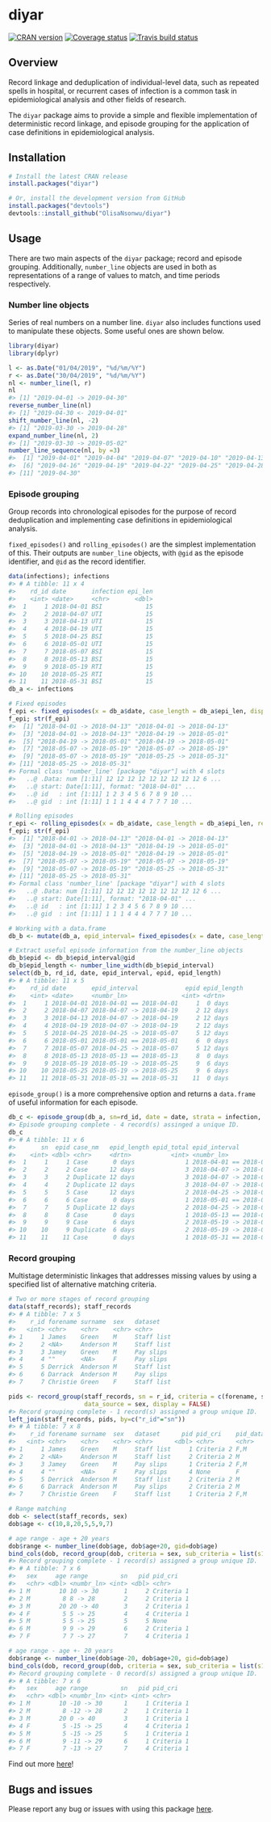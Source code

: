 
diyar
=====

[![CRAN version](http://www.r-pkg.org/badges/version/diyar)](https://cran.r-project.org/package=diyar) [![Coverage status](https://codecov.io/gh/OlisaNsonwu/diyar/branch/master/graph/badge.svg)](https://codecov.io/github/OlisaNsonwu/diyar?branch=master) [![Travis build status](https://travis-ci.org/OlisaNsonwu/diyar.svg?branch=master)](https://travis-ci.org/OlisaNsonwu/diyar)

Overview
--------

Record linkage and deduplication of individual-level data, such as repeated spells in hospital, or recurrent cases of infection is a common task in epidemiological analysis and other fields of research.

The `diyar` package aims to provide a simple and flexible implementation of deterministic record linkage, and episode grouping for the application of case definitions in epidemiological analysis.

Installation
------------

``` r
# Install the latest CRAN release 
install.packages("diyar")

# Or, install the development version from GitHub
install.packages("devtools")
devtools::install_github("OlisaNsonwu/diyar")
```

Usage
-----

There are two main aspects of the `diyar` package; record and episode grouping. Additionally, `number_line` objects are used in both as representations of a range of values to match, and time periods respectively.

### Number line objects

Series of real numbers on a number line. `diyar` also includes functions used to manipulate these objects. Some useful ones are shown below.

``` r
library(diyar)
library(dplyr)

l <- as.Date("01/04/2019", "%d/%m/%Y")
r <- as.Date("30/04/2019", "%d/%m/%Y")
nl <- number_line(l, r)
nl
#> [1] "2019-04-01 -> 2019-04-30"
reverse_number_line(nl)
#> [1] "2019-04-30 <- 2019-04-01"
shift_number_line(nl, -2)
#> [1] "2019-03-30 -> 2019-04-28"
expand_number_line(nl, 2)
#> [1] "2019-03-30 -> 2019-05-02"
number_line_sequence(nl, by =3)
#>  [1] "2019-04-01" "2019-04-04" "2019-04-07" "2019-04-10" "2019-04-13"
#>  [6] "2019-04-16" "2019-04-19" "2019-04-22" "2019-04-25" "2019-04-28"
#> [11] "2019-04-30"
```

### Episode grouping

Group records into chronological episodes for the purpose of record deduplication and implementing case definitions in epidemiological analysis.

`fixed_episodes()` and `rolling_episodes()` are the simplest implementation of this. Their outputs are `number_line` objects, with `@gid` as the episode identifier, and `@id` as the record identifier.

``` r
data(infections); infections
#> # A tibble: 11 x 4
#>    rd_id date       infection epi_len
#>    <int> <date>     <chr>       <dbl>
#>  1     1 2018-04-01 BSI            15
#>  2     2 2018-04-07 UTI            15
#>  3     3 2018-04-13 UTI            15
#>  4     4 2018-04-19 UTI            15
#>  5     5 2018-04-25 BSI            15
#>  6     6 2018-05-01 UTI            15
#>  7     7 2018-05-07 BSI            15
#>  8     8 2018-05-13 BSI            15
#>  9     9 2018-05-19 RTI            15
#> 10    10 2018-05-25 RTI            15
#> 11    11 2018-05-31 BSI            15
db_a <- infections

# Fixed episodes
f_epi <- fixed_episodes(x = db_a$date, case_length = db_a$epi_len, display = FALSE)
f_epi; str(f_epi)
#>  [1] "2018-04-01 -> 2018-04-13" "2018-04-01 -> 2018-04-13"
#>  [3] "2018-04-01 -> 2018-04-13" "2018-04-19 -> 2018-05-01"
#>  [5] "2018-04-19 -> 2018-05-01" "2018-04-19 -> 2018-05-01"
#>  [7] "2018-05-07 -> 2018-05-19" "2018-05-07 -> 2018-05-19"
#>  [9] "2018-05-07 -> 2018-05-19" "2018-05-25 -> 2018-05-31"
#> [11] "2018-05-25 -> 2018-05-31"
#> Formal class 'number_line' [package "diyar"] with 4 slots
#>   ..@ .Data: num [1:11] 12 12 12 12 12 12 12 12 12 6 ...
#>   ..@ start: Date[1:11], format: "2018-04-01" ...
#>   ..@ id   : int [1:11] 1 2 3 4 5 6 7 8 9 10 ...
#>   ..@ gid  : int [1:11] 1 1 1 4 4 4 7 7 7 10 ...

# Rolling episodes
r_epi <- rolling_episodes(x = db_a$date, case_length = db_a$epi_len, recurrence_length = 40, display = FALSE)
f_epi; str(f_epi)
#>  [1] "2018-04-01 -> 2018-04-13" "2018-04-01 -> 2018-04-13"
#>  [3] "2018-04-01 -> 2018-04-13" "2018-04-19 -> 2018-05-01"
#>  [5] "2018-04-19 -> 2018-05-01" "2018-04-19 -> 2018-05-01"
#>  [7] "2018-05-07 -> 2018-05-19" "2018-05-07 -> 2018-05-19"
#>  [9] "2018-05-07 -> 2018-05-19" "2018-05-25 -> 2018-05-31"
#> [11] "2018-05-25 -> 2018-05-31"
#> Formal class 'number_line' [package "diyar"] with 4 slots
#>   ..@ .Data: num [1:11] 12 12 12 12 12 12 12 12 12 6 ...
#>   ..@ start: Date[1:11], format: "2018-04-01" ...
#>   ..@ id   : int [1:11] 1 2 3 4 5 6 7 8 9 10 ...
#>   ..@ gid  : int [1:11] 1 1 1 4 4 4 7 7 7 10 ...

# Working with a data.frame
db_b <- mutate(db_a, epid_interval= fixed_episodes(x = date, case_length = epi_len, strata = infection, display = FALSE))

# Extract useful episode information from the number_line objects
db_b$epid <- db_b$epid_interval@gid
db_b$epid_length <- number_line_width(db_b$epid_interval)
select(db_b, rd_id, date, epid_interval, epid, epid_length)
#> # A tibble: 11 x 5
#>    rd_id date       epid_interval             epid epid_length
#>    <int> <date>     <numbr_ln>               <int> <drtn>     
#>  1     1 2018-04-01 2018-04-01 == 2018-04-01     1  0 days    
#>  2     2 2018-04-07 2018-04-07 -> 2018-04-19     2 12 days    
#>  3     3 2018-04-13 2018-04-07 -> 2018-04-19     2 12 days    
#>  4     4 2018-04-19 2018-04-07 -> 2018-04-19     2 12 days    
#>  5     5 2018-04-25 2018-04-25 -> 2018-05-07     5 12 days    
#>  6     6 2018-05-01 2018-05-01 == 2018-05-01     6  0 days    
#>  7     7 2018-05-07 2018-04-25 -> 2018-05-07     5 12 days    
#>  8     8 2018-05-13 2018-05-13 == 2018-05-13     8  0 days    
#>  9     9 2018-05-19 2018-05-19 -> 2018-05-25     9  6 days    
#> 10    10 2018-05-25 2018-05-19 -> 2018-05-25     9  6 days    
#> 11    11 2018-05-31 2018-05-31 == 2018-05-31    11  0 days
```

`episode_group()` is a more comprehensive option and returns a `data.frame` of useful information for each episode.

``` r
db_c <- episode_group(db_a, sn=rd_id, date = date, strata = infection, case_length = epi_len, display = FALSE, group_stats = TRUE)
#> Episode grouping complete - 4 record(s) assinged a unique ID.
db_c
#> # A tibble: 11 x 6
#>       sn  epid case_nm   epid_length epid_total epid_interval           
#>    <int> <dbl> <chr>     <drtn>           <int> <numbr_ln>              
#>  1     1     1 Case       0 days              1 2018-04-01 == 2018-04-01
#>  2     2     2 Case      12 days              3 2018-04-07 -> 2018-04-19
#>  3     3     2 Duplicate 12 days              3 2018-04-07 -> 2018-04-19
#>  4     4     2 Duplicate 12 days              3 2018-04-07 -> 2018-04-19
#>  5     5     5 Case      12 days              2 2018-04-25 -> 2018-05-07
#>  6     6     6 Case       0 days              1 2018-05-01 == 2018-05-01
#>  7     7     5 Duplicate 12 days              2 2018-04-25 -> 2018-05-07
#>  8     8     8 Case       0 days              1 2018-05-13 == 2018-05-13
#>  9     9     9 Case       6 days              2 2018-05-19 -> 2018-05-25
#> 10    10     9 Duplicate  6 days              2 2018-05-19 -> 2018-05-25
#> 11    11    11 Case       0 days              1 2018-05-31 == 2018-05-31
```

### Record grouping

Multistage deterministic linkages that addresses missing values by using a specified list of alternative matching criteria.

``` r
# Two or more stages of record grouping
data(staff_records); staff_records
#> # A tibble: 7 x 5
#>    r_id forename surname  sex   dataset   
#>   <int> <chr>    <chr>    <chr> <chr>     
#> 1     1 James    Green    M     Staff list
#> 2     2 <NA>     Anderson M     Staff list
#> 3     3 Jamey    Green    M     Pay slips 
#> 4     4 ""       <NA>     F     Pay slips 
#> 5     5 Derrick  Anderson M     Staff list
#> 6     6 Darrack  Anderson M     Pay slips 
#> 7     7 Christie Green    F     Staff list

pids <- record_group(staff_records, sn = r_id, criteria = c(forename, surname),
                     data_source = sex, display = FALSE)
#> Record grouping complete - 1 record(s) assigned a group unique ID.
left_join(staff_records, pids, by=c("r_id"="sn"))
#> # A tibble: 7 x 8
#>    r_id forename surname  sex   dataset      pid pid_cri    pid_dataset
#>   <int> <chr>    <chr>    <chr> <chr>      <dbl> <chr>      <chr>      
#> 1     1 James    Green    M     Staff list     1 Criteria 2 F,M        
#> 2     2 <NA>     Anderson M     Staff list     2 Criteria 2 M          
#> 3     3 Jamey    Green    M     Pay slips      1 Criteria 2 F,M        
#> 4     4 ""       <NA>     F     Pay slips      4 None       F          
#> 5     5 Derrick  Anderson M     Staff list     2 Criteria 2 M          
#> 6     6 Darrack  Anderson M     Pay slips      2 Criteria 2 M          
#> 7     7 Christie Green    F     Staff list     1 Criteria 2 F,M

# Range matching
dob <- select(staff_records, sex)
dob$age <- c(10,8,20,5,5,9,7)

# age range - age + 20 years
dob$range <- number_line(dob$age, dob$age+20, gid=dob$age)
bind_cols(dob, record_group(dob, criteria = sex, sub_criteria = list(s1a="range"), display = FALSE))
#> Record grouping complete - 1 record(s) assigned a group unique ID.
#> # A tibble: 7 x 6
#>   sex     age range         sn   pid pid_cri   
#>   <chr> <dbl> <numbr_ln> <int> <dbl> <chr>     
#> 1 M        10 10 -> 30       1     2 Criteria 1
#> 2 M         8 8 -> 28        2     2 Criteria 1
#> 3 M        20 20 -> 40       3     2 Criteria 1
#> 4 F         5 5 -> 25        4     4 Criteria 1
#> 5 M         5 5 -> 25        5     5 None      
#> 6 M         9 9 -> 29        6     2 Criteria 1
#> 7 F         7 7 -> 27        7     4 Criteria 1

# age range - age +- 20 years
dob$range <- number_line(dob$age-20, dob$age+20, gid=dob$age)
bind_cols(dob, record_group(dob, criteria = sex, sub_criteria = list(s1a="range"), display = FALSE))
#> Record grouping complete - 0 record(s) assigned a group unique ID.
#> # A tibble: 7 x 6
#>   sex     age range         sn   pid pid_cri   
#>   <chr> <dbl> <numbr_ln> <int> <int> <chr>     
#> 1 M        10 -10 -> 30      1     1 Criteria 1
#> 2 M         8 -12 -> 28      2     1 Criteria 1
#> 3 M        20 0 -> 40        3     1 Criteria 1
#> 4 F         5 -15 -> 25      4     4 Criteria 1
#> 5 M         5 -15 -> 25      5     1 Criteria 1
#> 6 M         9 -11 -> 29      6     1 Criteria 1
#> 7 F         7 -13 -> 27      7     4 Criteria 1
```

Find out more [here](https://olisansonwu.github.io/diyar/index.html)!

Bugs and issues
---------------

Please report any bug or issues with using this package [here](https://github.com/OlisaNsonwu/diyar/issues).
